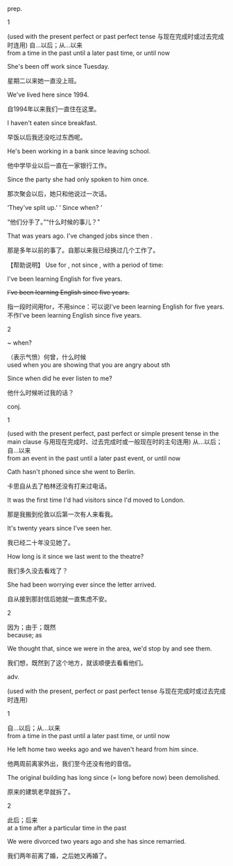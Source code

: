 prep.

1

\(used with the present perfect or past perfect tense 与现在完成时或过去完成时连用\) 自…以后；从…以来  
 from a time in the past until a later past time, or until now

 She's been off work since Tuesday.

 星期二以来她一直没上班。

 We've lived here since 1994.

 自1994年以来我们一直住在这里。

 I haven't eaten since breakfast.

 早饭以后我还没吃过东西呢。

 He's been working in a bank since leaving school.

 他中学毕业以后一直在一家银行工作。

 Since the party she had only spoken to him once.

 那次聚会以后，她只和他说过一次话。

 ‘They've split up.’ ‘ Since when? ’

 “他们分手了。”“什么时候的事儿？”

 That was years ago. I've changed jobs since then .

 那是多年以前的事了。自那以来我已经换过几个工作了。

【帮助说明】 Use for , not since , with a period of time:

 I've been learning English for five years.

~~I've been learning English since five years.~~

 指一段时间用for，不用since：可以说I've been learning English for five years.不作I've been learning English since five years.

2

 ~ when?

 （表示气愤）何曾，什么时候  
 used when you are showing that you are angry about sth

 Since when did he ever listen to me?

 他什么时候听过我的话？

conj.

1

\(used with the present perfect, past perfect or simple present tense in the main clause 与用现在完成时、过去完成时或一般现在时的主句连用\) 从…以后；自…以来  
 from an event in the past until a later past event, or until now

 Cath hasn't phoned since she went to Berlin.

 卡思自从去了柏林还没有打来过电话。

 It was the first time I'd had visitors since I'd moved to London.

 那是我搬到伦敦以后第一次有人来看我。

 It's twenty years since I've seen her.

 我已经二十年没见她了。

 How long is it since we last went to the theatre?

 我们多久没去看戏了？

 She had been worrying ever since the letter arrived.

 自从接到那封信后她就一直焦虑不安。

2

 因为；由于；既然  
 because; as

 We thought that, since we were in the area, we'd stop by and see them.

 我们想，既然到了这个地方，就该顺便去看看他们。

adv.

\(used with the present, perfect or past perfect tense 与现在完成时或过去完成时连用\)

1

 自…以后；从…以来  
 from a time in the past until a later past time, or until now

 He left home two weeks ago and we haven't heard from him since.

 他两周前离家外出，我们至今还没有他的音信。

 The original building has long since \(= long before now\) been demolished.

 原来的建筑老早就拆了。

2

 此后；后来  
 at a time after a particular time in the past

 We were divorced two years ago and she has since remarried.

 我们两年前离了婚，之后她又再婚了。

